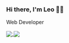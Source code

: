 ### Hi there, I'm Leo :technologist:
Web Developer

<!--
**leotran20/leotran20** is a ✨ _special_ ✨ repository because its `README.md` (this file) appears on your GitHub profile.

Here are some ideas to get you started:

- 🔭 I’m currently working on ...
- 🌱 I’m currently learning ...
- 👯 I’m looking to collaborate on ...
- 🤔 I’m looking for help with ...
- 💬 Ask me about ...
- 📫 How to reach me: ...
- 😄 Pronouns: ...
- ⚡ Fun fact: ...
-->

<a href="https://github-readme-stats-git-master-leotran20.vercel.app/">
  <img align="center" src="https://github-readme-stats-git-master-leotran20.vercel.app/api?username=leotran20&&show_icons=true&&theme=radical" />
</a>
<a href="https://github-readme-stats-git-master-leotran20.vercel.app/">
  <img align="center" src="https://github-readme-stats-git-master-leotran20.vercel.app/api/top-langs/?username=leotran20&layout=compact" />
</a>

